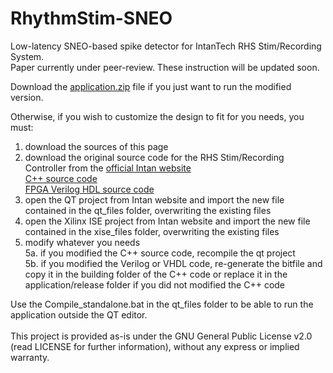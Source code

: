 # RhythmStim-SNEO
Low-latency SNEO-based spike detector for IntanTech RHS Stim/Recording System.<br/>
Paper currently under peer-review. These instruction will be updated soon.<br/>

Download the [application.zip](https://github.com/Tiax93/RhythmStim-SNEO/tree/main/RhythmStim-SNEO/application) file if you just want to run the modified version.<br/>

Otherwise, if you wish to customize the design to fit for you needs, you must:
1. download the sources of this page
2. download the original source code for the RHS Stim/Recording Controller from the [official Intan website](http://intantech.com/downloads.html?tabSelect=Source)<br/>
[C++ source code](http://intantech.com/files/RhythmStim_API_Release_180814.zip)<br/>
[FPGA Verilog HDL source code](http://intantech.com/files/RHS2000InterfaceXEM6010_release_180814.zip)
3. open the QT project from Intan website and import the new file contained in the qt_files folder, overwriting the existing files
4. open the Xilinx ISE project from Intan website and import the new file contained in the xise_files folder, overwriting the existing files
5. modify whatever you needs<br/>
5a. if you modified the C++ source code, recompile the qt project<br/>
5b. if you modified the Verilog or VHDL code, re-generate the bitfile and copy it in the building folder of the C++ code or replace it in the application/release folder if you did not modified the C++ code<br/>

Use the Compile_standalone.bat in the qt_files folder to be able to run the application outside the QT editor.<br/>
<br/>
This project is provided as-is under the GNU General Public License v2.0 (read LICENSE for further information), without any express or implied warranty.<br/>
